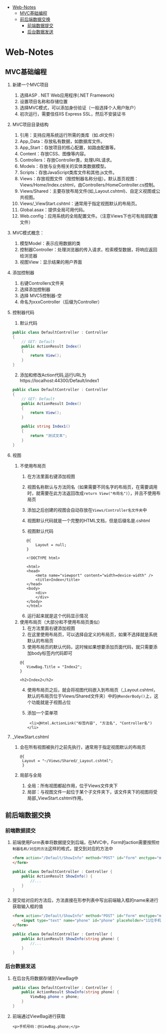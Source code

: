 - [Web-Notes](#web-notes)
  - [MVC基础编程](#mvc基础编程)
  - [前后端数据交换](#前后端数据交换)
    - [前端数据提交](#前端数据提交)
    - [后台数据发送](#后台数据发送)
# Web-Notes
## MVC基础编程

1. 新建一个MVC项目
   1. 选择ASP . NET Web应用程序(.NET Framework)
   2. 设置项目名称和存储位置
   3. 选择MVC模式，可以添加身份验证（一般选择个人用户账户）
   4. 初次运行，需要信任IIS Express SSL，然后不安装证书
2. MVC项目目录结构
   1. 引用：支持应用系统运行所需的类库（如.dll文件）
   2. App_Data：存放私有数据，如数据库文件。
   3. App_Start：存放项目的核心配置，如路由配置等。
   4. Content：存放CSS、图像等内容。
   5. Controllers：存放Controller类，处理URL请求。
   6. Models：存放与业务相关的实体类数据模型。
   7. Scripts：存放JavaScript类库文件和其他.js文件。
   8. Views：存放视图文件（按控制器名称分组）。默认首页视图：Views/Home/Index.cshtml，由Controllers/HomeController.cs控制。
   9. Views/Shared：主要存放布局文件(如_Layout.cshtml)、自定义视图或公共视图。
   10. Views/_ViewStart.cshtml：通常用于指定视图默认的布局页。
   11. Global.asax：提供全局可用代码。
   12. Web.config：应用系统的全局配置文件。（注意Views下也可有局部配置文件）
3.  MVC模式概念：
    1.  模型Model：表示应用数据的类
    2.  控制器Controller：处理浏览器的传入请求，检索模型数据，将响应返回给浏览器
    3.  视图View：显示结果的用户界面
4.  添加控制器
    1.  右键Controllers文件夹
    2.  选择添加控制器
    3.  选择 MVC5控制器-空
    4.  命名为xxxController（后缀为Controller）
5.  控制器代码
    1.  默认代码  
    ```cs
    public class DefaultController : Controller
    {
        // GET: Default
        public ActionResult Index()
        {
            return View();
        }
    }
    ```
    2. 添加和修改Action代码,运行URL为https://localhost:44300/Default/index1  
    ```cs
    public class DefaultController : Controller
    {
        // GET: Default
        public ActionResult Index()
        {
            return View();
        }

        public string Index1()
        {
            return "测试文本";
        }
    }
    ```
 5.  视图
     1.  不使用布局页
         1. 在方法里面右键添加视图
         
         2. 视图名称默认与方法同名（如果需要不同名字的布局页，在需要调用时，就需要在此方法返回改成`return View("布局名")`），并且不使用布局页
         
         3. 添加之后创建的视图会自动存放在`Views/Controller名文件夹`中
         
         4. 视图默认代码就是一个完整的HTML文档，但是后缀名是.cshtml
         
         5. 视图默认代码  
         ```cshtml
            @{
                Layout = null;
            }
        
            <!DOCTYPE html>
        
            <html>
            <head>
                <meta name="viewport" content="width=device-width" />
                <title>Index</title>
            </head>
            <body>
                <div> 
                </div>
            </body>
            </html>
         ```
         6.  运行起来就是这个代码显示情况
     2.  使用布局页（大部分和不使用布局页类似）
         1.  在方法里面右键添加视图
         2.  在这里使用布局页，可以选择自定义的布局页，如果不选择就是系统默认的布局页
         3.  使用布局页的默认代码，这时候如果想要添加页面代码，就只需要添加body标签内代码即可  
            ```cshtml
            @{
               ViewBag.Title = "Index2";
            }
           
            <h2>Index2</h2>
            ```
         4. 使用布局页之后，就会将视图代码嵌入到布局页（_Layout.cshtml，默认的布局页位于Views/Shared文件夹）中的`@RenderBody()`上，这个功能就是子视图占位
        
         5. 添加一个菜单项  
        
            ```cshtml
             <li>@Html.ActionLink("标签内容", "方法名", "Controller名")</li>
            ```
        
    
6. _ViewStart.cshtml
   1. 会在所有视图被执行之前先执行，通常用于指定视图默认的布局页  
   
      ```cshtml
      @{
       Layout = "~/Views/Shared/_Layout.cshtml";
       }
      ```
   
   2. 局部与全局
      1. 全局：所有视图都起作用，位于Views文件夹下
      2. 局部：与视图文件一起位于某个子文件夹下，该文件夹下的视图将受局部_ViewStart.cshtml作用。

## 前后端数据交换

### 前端数据提交

1. 前端使用Form表单将数据提交到后端，在MVC中，Form的action需要按照`控制器名称/对应的方法`这样的格式，提交到对应的方法中  
    ```html
    <form action="/Default/ShowInfo" method="POST" id="form" enctype="multipart/form-data">
    </form>
    ```
    ```cs
    public class DefaultController : Controller {
        public ActionResult ShowInfo() {
            //...
        }
    }
    ```
2. 提交给对应的方法后，方法直接在形参列表中写出前端输入框的name来进行获取输入框的值  
    ```html
    <form action="/Default/ShowInfo" method="POST" id="form" enctype="multipart/form-data">
        <input type="text" name="phone" id="phone" placeholder="11位手机号">
    </form>
    ```
    ```cs
    public class DefaultController : Controller {
        public ActionResult ShowInfo(string phone) {
            //...
        }
    }
    ```

### 后台数据发送
1. 在后台先将数据存储到ViewBag中  
    ```cs
    public class DefaultController : Controller {
        public ActionResult ShowInfo(string phone) {
            ViewBag.phone = phone;
        }
    }
    ```
2. 前端通过ViewBag进行获取  
    ```cshtml
    <p>手机号码：@ViewBag.phone;</p>
    ```